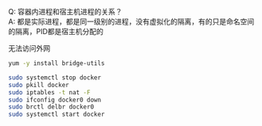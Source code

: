 Q: 容器内进程和宿主机进程的关系？<br>
A: 都是实际进程，都是同一级别的进程，没有虚拟化的隔离，有的只是命名空间的隔离，PID都是宿主机分配的


无法访问外网
```sh
yum -y install bridge-utils

sudo systemctl stop docker
sudo pkill docker
sudo iptables -t nat -F
sudo ifconfig docker0 down
sudo brctl delbr docker0
sudo systemctl start docker
```
